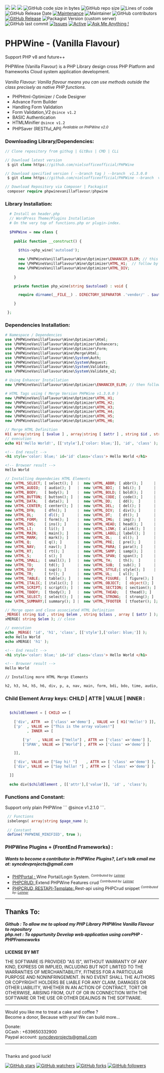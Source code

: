 <img src="https://img.shields.io/badge/license-MIT-blue"> <img src="https://www.code-inspector.com/project/29588/score/svg"> <img src="https://www.code-inspector.com/project/29588/status/svg"> 
![GitHub code size in bytes](https://img.shields.io/github/languages/code-size/nielsofficeofficial/PHPWine) 
![GitHub repo size](https://img.shields.io/github/repo-size/nielsofficeofficial/PHPWine) 
![Lines of code](https://img.shields.io/tokei/lines/github/nielsofficeofficial/PHPWine) 
![GitHub Release Date](https://img.shields.io/github/release-date/nielsofficeofficial/PHPWine)
[![Maintenance](https://img.shields.io/badge/Maintained%3F-yes-green.svg)](https://github.com/nielsofficeofficial/PHPWine/graphs/commit-activity) 
![Maintainer](https://img.shields.io/badge/maintainer-NielsOffice-green) 
![GitHub contributors](https://img.shields.io/github/contributors/nielsofficeofficial/PHPWine?color=blue)
[![GitHub Release](https://img.shields.io/github/release/nielsofficeofficial/PHPWine.svg?style=flat)](https://github.com/nielsofficeofficial/PHPWine/releases) 
![Packagist Version (custom server)](https://img.shields.io/packagist/v/phpwinevanillaflavour/phpwine?color=orange)
![GitHub last commit](https://img.shields.io/github/last-commit/nielsofficeofficial/PHPWine)
[![Issues](https://img.shields.io/github/issues-raw/nielsofficeofficial/PHPWine.svg?maxAge=25000)](https://github.com/nielsofficeofficial/PHPWine/issues) 
[![Active](http://img.shields.io/badge/Status-Active-green.svg)](https://nielsofficeofficial.github.io/PHPWine/) 
[![Ask Me Anything !](https://img.shields.io/badge/Ask%20me-anything-1abc9c.svg)](https://github.com/nielsofficeofficial/PHPWine/issues/new) 
# PHPWine - (Vanilla Flavour) 
Support PHP v8 and future++ 

PHPWine (Vanilla Flavour) is a PHP Library design cross PHP Platform and frameworks Cloud system application development.  <br />
<br />
<i>Vanilla Flavour: Vanilla flavour means you can use methods outside the class precisely as native PHP functions.</i>

- PHPHtml-Optimizer / Code Designer
- Advance Form Builder 
- Handling Form Validation
- Form Validation_V2 ```@since v1.2```
- BASIC Authentication
- HTMLMinifier ```@since v1.2```
- PHPSaver (RESTful_API) <sup><i>Available on PHPWine v2.0</i></sup>

<h3>Downloading Library/Dependencies:</h3>
 
```PHP
// Clone repository from githug | GitBus | CMD | CLi 

// Download latest version 
 $ git clone https://github.com/nielsofficeofficial/PHPWine

// Download specified version ( --branch tag ) --branch  v1.3.0.0 
 $ git clone https://github.com/nielsofficeofficial/PHPWine --branch  v1.3.0.0
```
```PHP
// Download Repository via Composer | Packagist
 composer require phpwinevanillaflavour/phpwine
```
<h3>Library Installation:</h3>

```PHP
  # Install on header.php
  // WordPress Theme/Plugins Installation 
  # On the very top of functions.php or plugin-index.
  
  $PHPWine = new class {
        
    public function __construct() {
      
      $this->php_wine('autoload');

      new \PHPWineVanillaFlavour\Wine\Optimizer\ENHANCER_ELEM; // this is mandatory when dev use merge !
      new \PHPWineVanillaFlavour\Wine\Optimizer\HTML_H1;  // follow by merge version HTML_H1 and so on!...
      new \PHPWineVanillaFlavour\Wine\Optimizer\HTML_DIV;
      
    }

    private function php_wine(string $autoload) : void {

      require dirname(__FILE__) . DIRECTORY_SEPARATOR .'vendor/' . $autoload.'.'.'php';

    }

 }; 
```

<h3>Dependencies Installation:</h3>

```PHP
# Namespace / Dependencies
use \PHPWineVanillaFlavour\Wine\Optimizer\Html;
use \PHPWineVanillaFlavour\Wine\Optimizer\Enhancers;
use \PHPWineVanillaFlavour\Wine\Optimizer\Form;
use \PHPWineVanillaFlavour\Wine\Merge\Html;
use \PHPWineVanillaFlavour\Wine\System\Auth;
use \PHPWineVanillaFlavour\Wine\System\Request;
use \PHPWineVanillaFlavour\Wine\System\Validate;
use \PHPWineVanillaFlavour\Wine\System\Validate_v2;
```
```PHP
# Using Enhancer Installation 
new \PHPWineVanillaFlavour\Wine\Optimizer\ENHANCER_ELEM; // then follow by other dependencies

# HTML Tags using ( Merge Version PHPWine v1.3.0.0 )
new \PHPWineVanillaFlavour\Wine\Optimizer\HTML_H1;
new \PHPWineVanillaFlavour\Wine\Optimizer\HTML_H2;
new \PHPWineVanillaFlavour\Wine\Optimizer\HTML_H3;
new \PHPWineVanillaFlavour\Wine\Optimizer\HTML_H4;
new \PHPWineVanillaFlavour\Wine\Optimizer\HTML_H5;
new \PHPWineVanillaFlavour\Wine\Optimizer\HTML_H6;

// Merge HTML Definition 
H1( array|string [ $value ] , array|string [ $attr ] , string $id , string $class );
// execution 
echo H1('Hello World!', [['style'],['color: blue;']], 'id', 'class' );
```
```HTML
<!-- End result -->
<h1 style='color: blue;' id='id' class='class'> Hello World </h1> 

<!-- Browser result -->
Hello World
```
```PHP
// Installing dependecies HTML Elements 
new \HTML_SELECT; [ select(); ]  |  new \HTML_ABBR; [ abbr(); ]     |  new \HTML_ADDRESS; [ address(); ]
new \HTML_AUDIO;  [ audio(); ]   |  new \HTML_BDI;  [ bdi(); ]      |  new \HTML_BDO; [ bdo(); ]
new \HTML_BODY;   [ body(); ]    |  new \HTML_BOLD; [ bold(); ]     |  new \HTML_BLOCKQUOTE; [ blockquote(); ]
new \HTML_BUTTON; [ button(); ]  |  new \HTML_CODE; [ code(); ]     |  new \HTML_CANVAS; [ canvas(); ]
new \HTML_DATA;   [ data(); ]    |  new \HTML_DD;   [ dd();  ]      |  new \HTML_CAPTION; [ caption(); ]
new \HTML_CENTER; [ center(); ]  |  new \HTML_DEL;  [ del(); ]      |  new \HTML_COLGROUP; [ colgroup(); ]
new \HTML_DFN;    [ dfn(); ]     |  new \HTML_DIV;  [ div(); ]      |  new \HTML_DATALIST; [ datalist(); ]
new \HTML_DL;     [ dl(); ]      |  new \HTML_DT;   [ dt(); ]       |  new \HTML_EM; [ em(); ]
new \HTML_FORM;   [ form(); ]    |  new \HTML_IMG;  [ img(); ]      |  new \HTML_FOOTER;  [ footer(); ]
new \HTML_INS;    [ ins(); ]     |  new \HTML_HEAD; [ head(); ]     |  new \HTML_KBD; [ kbd(); ]
new \HTML_LI;     [ li(); ]      |  new \HTML_LINK; [ alink(); ]    |  new \HTML_FIGCAPTION; [ figcaption(); ] 
new \HTML_MAIN;   [ main(); ]    |  new \HTML_LABEL;[ label(); ]    |  new \HTML_DIALOG; [ dialog(); ] 
new \HTML_MARK;   [ mark(); ]    |  new \HTML_OL;   [ ol(); ]       |  new \HTML_LEGEND; [ legend(); ]
new \HTML_Q;      [ q(); ]       |  new \HTML_PRE;  [ pre(); ]      |  new \HTML_OPTGROUP; [ optgroup(); ]
new \HTML_NAV;    [ nav(); ]     |  new \HTML_PARA; [ para(); ]     |  new \HTML_FIELDSET; [ fieldset(); ]
new \HTML_RT;     [ rt(); ]      |  new \HTML_SAMP; [ samp(); ]     |  new \HTML_PROGRESS; [ progress(); ]
new \HTML_S;      [ s(); ]       |  new \HTML_SPAN; [ span(); ]     |  new \HTML_PICTURE; [ picture(); ]
new \HTML_SMALL;  [ small(); ]   |  new \HTML_TH;   [ th();  ]      |  new \HTML_METER; [ meter(); ]
new \HTML_TD;     [ td(); ]      |  new \HTML_SUB;  [ sub(); ]      |  new \HTML_DETAILS; [ details(); ]
new \HTML_SUP;    [ sup(); ]     |  new \HTML_STYLE;[ style(); ]    |  new \HTML_MARQUEE; [ marquee(); ]
new \HTML_TR;     [ tr(); ]      |  new \HTML_UL;   [ ul(); ]         | new \HTML_WBR; [ wbr(); ]
new \HTML_TABLE;  [ table(); ]   |  new \HTML_FIGURE;  [ figure(); ]  | new \HTML_IFRAME; [ iframe(); ] 
new \HTML_ITALIC; [ italic(); ]  |  new \HTML_OBJECT;  [ object(); ]  | new \HTML_TEXTAREA; [ textarea(); ]
new \HTML_SCRIPT; [ script(); ]  |  new \HTML_SECTION; [ section(); ] | new \HTML_TITLE; [ title(); ]
new \HTML_TBODY;  [ tbody(); ]   |  new \HTML_THEAD;   [ thead(); ]   | new \HTML_VIDEO; [ video(); ]
new \HTML_SELECT; [ select(); ]  |  new \HTML_STRONG;  [ strong(); ]  | new \HTML_TEMPLATE; [ template(); ]
new \HTML_SUMMARY;[ summary(); ] |  new \HTML_TFOOTER  [ tfooter(); ];
```
```PHP
// Merge open and close associated HTML Definition 
_MERGE( string $id , string $elem , string $class , array [ $attr ] ); // open
xMERGE( string $elem ); // close

// execution 
echo _MERGE( 'id', 'h1', 'class', [['style'],['color: blue;']] );
echo Hello World
echo xMERGE( 'h1' );
```
```HTML
<!-- End result -->
<h1 style='color: blue;' id='id' class='class'> Hello World </h1> 

<!-- Browser result -->
Hello World
```
```HTML
// Installing more HTML Merge Elements 

h2, h3, h4, h5, h6, div, p, a, nav, main, form, bdi, bdo, time, audio, button, iframe, select, picture, section, textarea, video, address, colgroup, blockquote, caption, label, datalist, details, summary, dialog, option, figure, figcaption, meter, object, optgroup, output, progress, template, var, ul, ol, li, table, tr, td, th, legend, fieldset, tbody, tfoot, thead, span, small, marquee, center, code, abbr, map, canvas, cite, data, dl, dt, dd, dfn, ins, del, mark, pre, rt, rp, s, samp, strong, sub, sup, wbr, q, head, title, body.  
```
<h3> Child Element Array keys: CHILD | ATTR | VALUE | INNER :</h3>

```PHP

  $childElement = [ CHILD => [
  
    ['div', ATTR  => ['class' =>'demo'] , VALUE => [ H1('Hello!') ]],  
    ['p'  , VALUE => ["This is the array values!"] 
          , INNER => [

        ['p'   , VALUE => ["Hello"] , ATTR => ['class' =>'demo'] ],
        ['SPAN', VALUE => ["World"] , ATTR => ['class' =>'demo'] ]

    ]],

    ['div', VALUE => ["Say hi! "]    , ATTR => [ 'class' =>'demo'] ],
    ['div', VALUE => ["Say hello! "] , ATTR => [ 'class' =>'demo'] ]

  ]]
  
  echo div($childElement , [['attr'],['value']], 'id' , 'class');
```

<h3>Functions and Constant:</h3>
<p>Support only plain PHPWine ``` @since v1.2.1.0 ```. </p>

```PHP
 // Functions
 isbelongs( array|string $page_name ); 
  
 // Constant
 define('PHPWINE_MINIFIED', true );
```

<h3>PHPWine Plugins + (FrontEnd Frameworks) :</h3>
<h5>Wants to become a contributor in PHPWine Plugins?, Let's talk email me at: syncdevprojects@gmail.com</h5>
 <ul>
  <li><a href="https://github.com/nielsofficeofficial/PHPPortal">PHPPortal : </a><span> Wine Portal/Login System. </span>
    <sup style="font-size: 10px;"><i>Contributed by: <a href="https://nielsoffice197227997.wordpress.com/">Leinner</a></i></sup>
   </li>
  <li><a href="https://github.com/nielsofficeofficial/PHPCrud">PHPCRUD: </a><span> Extend PHPWine Features crud </span>
      <sup style="font-size: 10px;"><i>Contributed by: <a href="https://nielsoffice197227997.wordpress.com/">Leinner</a></i></sup>
  </li>
   <li><a href="https://github.com/nielsofficeofficial/PHPCrud_RESTAPI-Template">PHPCRUD_RESTAPI-Template: </a><span> Rest-api using PHPCrud snippet </span>
      <sup style="font-size: 10px;"><i>Contributed by: <a href="https://nielsoffice197227997.wordpress.com/">Leinner</a></i></sup>
  </li>
 

</ul>

<hr /> 

<h2>Thanks To:</h2>
<h5>
Github : To allow me to upload my PHP Library PHPWine Vanilla Flavour to repository<br /> 
php.net : To oppurtunity Develop web application using corePHP - PHPFrameworks<br />
</h5>

__LICENSE BY MIT__

THE SOFTWARE IS PROVIDED "AS IS", WITHOUT WARRANTY OF ANY KIND, EXPRESS OR IMPLIED, INCLUDING BUT NOT LIMITED TO THE WARRANTIES OF MERCHANTABILITY, FITNESS FOR A PARTICULAR PURPOSE AND NONINFRINGEMENT. IN NO EVENT SHALL THE AUTHORS OR COPYRIGHT HOLDERS BE LIABLE FOR ANY CLAIM, DAMAGES OR OTHER LIABILITY, WHETHER IN AN ACTION OF CONTRACT, TORT OR OTHERWISE, ARISING FROM, OUT OF OR IN CONNECTION WITH THE SOFTWARE OR THE USE OR OTHER DEALINGS IN THE SOFTWARE.
<br />

<hr />
Would you like me to treat a cake and coffee ? <br />
Become a donor, Because with you! We can build more... 

Donate: <br />
GCash : +639650332900 <br /> 
Paypal account: syncdevprojects@gmail.com
<hr />
<br />
Thanks and good luck! 


[![GitHub stars](https://img.shields.io/github/stars/nielsofficeofficial/PHPWine.svg?style=social&label=Star)](https://github.com/nielsofficeofficial/PHPWine/)
[![GitHub watchers](https://img.shields.io/github/watchers/nielsofficeofficial/PHPWine.svg?style=social&label=Watch)](https://github.com/nielsofficeofficial/PHPWine/)
[![GitHub forks](https://img.shields.io/github/forks/nielsofficeofficial/PHPWine.svg?style=social&label=Fork)](https://github.com/nielsofficeofficial/PHPWine/)
[![GitHub followers](https://img.shields.io/github/followers/nielsofficeofficial.svg?style=social&label=Follow)](https://github.com/nielsofficeofficial)
